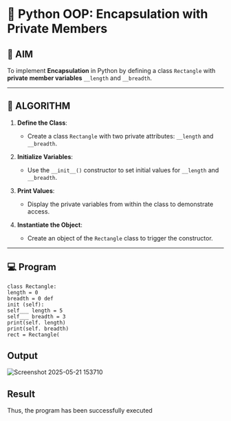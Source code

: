 # 🐍 Python OOP: Encapsulation with Private Members

## 🎯 AIM

To implement **Encapsulation** in Python by defining a class `Rectangle` with **private member variables** `__length` and `__breadth`.

---

## 🧠 ALGORITHM

1. **Define the Class**:
   - Create a class `Rectangle` with two private attributes: `__length` and `__breadth`.

2. **Initialize Variables**:
   - Use the `__init__()` constructor to set initial values for `__length` and `__breadth`.

3. **Print Values**:
   - Display the private variables from within the class to demonstrate access.

4. **Instantiate the Object**:
   - Create an object of the `Rectangle` class to trigger the constructor.

---

## 💻 Program
~~~
class Rectangle:
length = 0
breadth = 0 def
init (self):
self___ length = 5
self___ breadth = 3
print(self. length)
print(self. breadth)
rect = Rectangle(
~~~

## Output

![Screenshot 2025-05-21 153710](https://github.com/user-attachments/assets/7e44afd0-4ceb-4af6-b8d2-afd018d03211)


## Result
Thus, the program has been successfully executed
